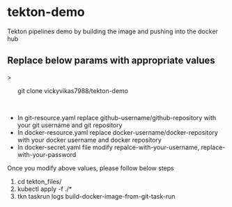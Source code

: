 # tekton-demo
Tekton pipelines demo by building the image and pushing into the docker hub

<h2>Replace below params with appropriate values</h2>>

<ol>  git clone vickyvikas7988/tekton-demo</ol>
<br>

<ul>
<li> In git-resource.yaml replace github-username/github-repository with your git username and git repository </li>
<li> In docker-resource.yaml replace docker-username/docker-repository with your docker username and docker repository</li>
<li> In docker-secret.yaml file modify repalce-with-your-username, replace-with-your-password </li>
</ul>

<p> Once you modify above values, please follow below steps </p>
<ol>
<li> cd tekton_files/ </li>
<li> kubectl apply -f ./*</li>
<li> tkn taskrun logs build-docker-image-from-git-task-run</li>
</ol>



